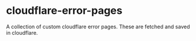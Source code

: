# cloudflare-error-pages
A collection of custom cloudflare error pages. These are fetched and saved in cloudflare.

